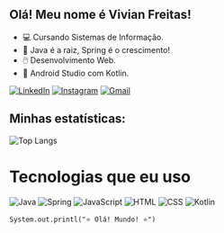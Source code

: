 ## Olá! Meu nome é Vivian Freitas!

- 💻 Cursando Sistemas de Informação.
- 🌱 Java é a raiz, Spring é o crescimento!
- 🖱️ Desenvolvimento Web.
- 📱 Android Studio com Kotlin.

[![LinkedIn](https://img.shields.io/badge/LinkedIn-blue?style=for-the-badge&logo=linkedin&logoColor=white)](www.linkedin.com/in/vivianfreitas)
[![Instagram](https://img.shields.io/badge/Instagram-purple?style=for-the-badge&logo=instagram&logoColor=white)](https://www.instagram.com/vivi.__f?igsh=azB0a2E4eGF4MWh4)
[![Gmail](https://img.shields.io/badge/Gmail-black?style=for-the-badge&logo=gmail&logoColor=white)](mailto:freitasvivian2001@gmail.com)


## Minhas estatísticas:
![Top Langs](https://github-readme-stats.vercel.app/api/top-langs/?username=vivfreitas&layout=compact&theme=nightowl)

# Tecnologias que eu uso

![Java](https://img.shields.io/badge/Java-%23b90e0e.svg?logo=java&logoColor=white)
![Spring](https://img.shields.io/badge/Spring-%b90e0e.svg?logo=spring&logoColor=white)
![JavaScript](https://img.shields.io/badge/JavaScript-%23F7DF1E.svg?logo=javascript&logoColor=white)
![HTML](https://img.shields.io/badge/HTML-%23E34F26.svg?logo=html5&logoColor=white)
![CSS](https://img.shields.io/badge/CSS-%231572B6.svg?logo=css3&logoColor=white)
![Kotlin](https://img.shields.io/badge/Kotlin-%23007ACC.svg?logo=kotlin&logoColor=white)

    System.out.printl("⭐ Olá! Mundo! ⭐")


